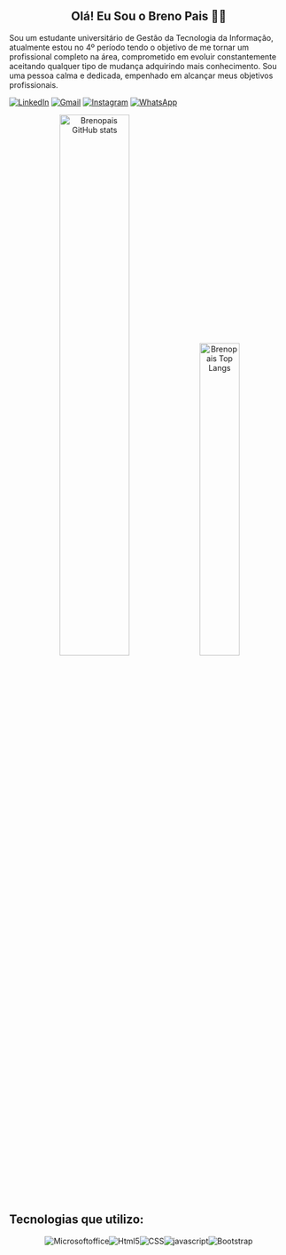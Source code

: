 <h2 align="center"> Olá! Eu Sou o Breno Pais 👦🏻 </h2>

<p>Sou um estudante universitário de Gestão da Tecnologia da Informação, atualmente estou no 4º período tendo o objetivo de me tornar um profissional completo na área, comprometido em evoluir constantemente aceitando qualquer tipo de mudança adquirindo mais conhecimento. Sou uma pessoa calma e dedicada, empenhado em alcançar meus objetivos profissionais.</p>
<div>
  
<a href="https://www.linkedin.com/in/brenopais/"><img alt="LinkedIn" src="https://img.shields.io/badge/LinkedIn-0077B5?style=for-the-badge&logo=linkedin&logoColor=white"></a>
<a href="https://mail.google.com/mail/u/0/?tab=rm&ogbl#inbox"><img alt="Gmail" src="https://img.shields.io/badge/Gmail-D14836?style=for-the-badge&logo=gmail&logoColor=white"></a>
<a href="https://www.instagram.com/brenopaiss/"><img alt="Instagram" src="https://img.shields.io/badge/Instagram-E4405F?style=for-the-badge&logo=instagram&logoColor=white"></a>
<a href="https://api.whatsapp.com/send/?phone=557998061518&text&type=phone_number&app_absent=0"><img alt="WhatsApp" src="https://img.shields.io/badge/WhatsApp-25D366?style=for-the-badge&logo=whatsapp&logoColor=white"></a>
</div>

<p align="center">
  <img width="50%" src="https://github-readme-stats.vercel.app/api?username=Brenopais&show_icons=true&theme=tokyonight" alt="Brenopais GitHub stats"/>
  <img width="38%" src="https://github-readme-stats.vercel.app/api/top-langs/?username=Brenopais&layout=compact=true&theme=tokyonight" alt="Brenopais Top Langs"/>
</p>


<p><h2>Tecnologias que utilizo:</h2></p>

<div style="display: flex; justify-content: center;">
  <img alt="Microsoftoffice" src="https://img.shields.io/badge/Microsoft_Office-D83B01?style=for-the-badge&logo=microsoft-office&logoColor=white"/>
  <img alt="Html5"           src="https://img.shields.io/badge/HTML5-E34F26?style=for-the-badge&logo=html5&logoColor=white"/>
  <img alt="CSS"             src="https://img.shields.io/badge/CSS3-1572B6?style=for-the-badge&logo=css3&logocolor=white"/>
  <img alt="javascript"      src="https://img.shields.io/badge/JavaScript-F7DF1E?style=for-the-badge&logo=javascript&logoColor=black"/>
  <img alt="Bootstrap"       src="https://img.shields.io/badge/Bootstrap-563D7C?style=for-the-badge&logo=bootstrap&logoColor=white"/>
  </div>
</div>
